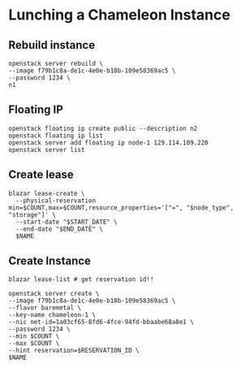 # Lunching a Chameleon Instance

## Rebuild instance
```
openstack server rebuild \
--image f79b1c8a-de1c-4e0e-b18b-109e58369ac5 \
--password 1234 \
n1
```

## Floating IP
```
openstack floating ip create public --description n2
openstack floating ip list
openstack server add floating ip node-1 129.114.109.220
openstack server list
```

## Create lease
```
blazar lease-create \
  --physical-reservation min=$COUNT,max=$COUNT,resource_properties='["=", "$node_type", "storage"]' \
  --start-date "$START_DATE" \
  --end-date "$END_DATE" \
  $NAME
```

## Create Instance
```
blazar lease-list # get reservation id!!

openstack server create \
--image f79b1c8a-de1c-4e0e-b18b-109e58369ac5 \
--flavor baremetal \
--key-name chameleon-1 \
--nic net-id=1a03cf65-8fd6-4fce-94fd-bbaabe68a8e1 \
--password 1234 \
--min $COUNT \
--max $COUNT \
--hint reservation=$RESERVATION_ID \
$NAME
```
